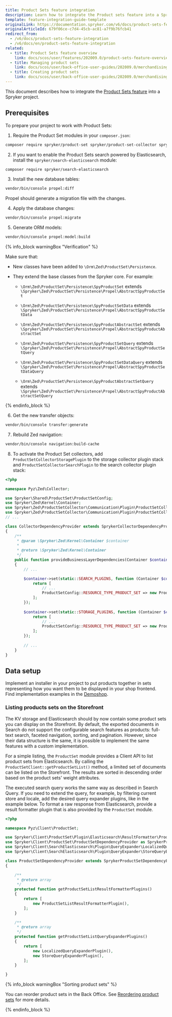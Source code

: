 ```yaml
---
title: Product Sets feature integration
description: Learn how to integrate the Product sets feature into a Spryker project.
template: feature-integration-guide-template
originalLink: https://documentation.spryker.com/v6/docs/product-sets-feature-integration
originalArticleId: 679f06ce-c7d4-45cb-ac81-a7f9b76fcb41
redirect_from:
  - /v6/docs/product-sets-feature-integration
  - /v6/docs/en/product-sets-feature-integration
related:
  - title: Product Sets feature overview
    link: docs/scos/user/features/202009.0/product-sets-feature-overview.html
  - title: Managing product sets
    link: docs/scos/user/back-office-user-guides/202009.0/merchandising/product-sets/managing-product-sets.html
  - title: Creating product sets
    link: docs/scos/user/back-office-user-guides/202009.0/merchandising/product-sets/creating-product-sets.html
---
```


This document describes how to integrate the [Product Sets feature](/docs/scos/user/features/{{page.version}}/product-sets-feature-overview.html) into a Spryker project.

## Prerequisites
To prepare your project to work with Product Sets:
1. Require the Product Set modules in your `composer.json`: 

```bash
composer require spryker/product-set spryker/product-set-collector spryker/product-set-gui
```

2. If you want to enable the Product Sets search powered by Elasticsearch, install the `spryker/search-elasticsearch` module:
```bash
composer require spryker/search-elasticsearch
```

3. Install the new database tables:

```bash
vendor/bin/console propel:diff
```
Propel should generate a migration file with the changes.

4. Apply the database changes: 
```bash
vendor/bin/console propel:migrate
```

5. Generate ORM models: 
```bash
vendor/bin/console propel:model:build
```


{% info_block warningBox "Verification" %}

   
Make sure that:
* New classes have been added to `\Orm\Zed\ProductSet\Persistence`.
* They extend the base classes from the Spryker core. For example:

    * `\Orm\Zed\ProductSet\Persistence\SpyProductSet` extends `\Spryker\Zed\ProductSet\Persistence\Propel\AbstractSpyProductSet`

    * `\Orm\Zed\ProductSet\Persistence\SpyProductSetData` extends `\Spryker\Zed\ProductSet\Persistence\Propel\AbstractSpyProductSetData`

    * `\Orm\Zed\ProductSet\Persistence\SpyProductAbstractSet` extends `\Spryker\Zed\ProductSet\Persistence\Propel\AbstractSpyProductAbstractSet`

    * `\Orm\Zed\ProductSet\Persistence\SpyProductSetQuery` extends `\Spryker\Zed\ProductSet\Persistence\Propel\AbstractSpyProductSetQuery`

    * `\Orm\Zed\ProductSet\Persistence\SpyProductSetDataQuery` extends `\Spryker\Zed\ProductSet\Persistence\Propel\AbstractSpyProductSetDataQuery`

    * `\Orm\Zed\ProductSet\Persistence\SpyProductAbstractSetQuery` extends `\Spryker\Zed\ProductSet\Persistence\Propel\AbstractSpyProductAbstractSetQuery`

{% endinfo_block %}

6. Get the new transfer objects:

```bash
vendor/bin/console transfer:generate
```

7. Rebuild Zed navigation:

```bash
vendor/bin/console navigation:build-cache
```

8. To activate the Product Set collectors, add `ProductSetCollectorStoragePlugin` to the storage collector plugin stack and `ProductSetCollectorSearchPlugin` to the search collector plugin stack:

```php
<?php

namespace Pyz\Zed\Collector;

use Spryker\Shared\ProductSet\ProductSetConfig;
use Spryker\Zed\Kernel\Container;
use Spryker\Zed\ProductSetCollector\Communication\Plugin\ProductSetCollectorSearchPlugin;
use Spryker\Zed\ProductSetCollector\Communication\Plugin\ProductSetCollectorStoragePlugin;
// ...

class CollectorDependencyProvider extends SprykerCollectorDependencyProvider
{
	/**
	 * @param \Spryker\Zed\Kernel\Container $container
	 *
	 * @return \Spryker\Zed\Kernel\Container
	 */
	public function provideBusinessLayerDependencies(Container $container)
	{
		// ...

		$container->set(static::SEARCH_PLUGINS, function (Container $container) {
			return [
				// ...
				ProductSetConfig::RESOURCE_TYPE_PRODUCT_SET => new ProductSetCollectorSearchPlugin(),
			];
		});
       
		$container->set(static::STORAGE_PLUGINS, function (Container $container) {
			return [
				// ...
				ProductSetConfig::RESOURCE_TYPE_PRODUCT_SET => new ProductSetCollectorStoragePlugin(),
			];
		});
        
		// ...
	}
}
```

## Data setup

Implement an installer in your project to put products together in sets representing how you want them to be displayed in your shop frontend. Find implementation examples in the [Demoshop](https://github.com/spryker/demoshop).

### Listing products sets on the Storefront
The KV storage and Elasticsearch should by now contain some product sets you can display on the Storefront. By default, the exported documents in Search do not support the configurable search features as products: full-text search, faceted navigation, sorting, and pagination. However, since their data structure is the same, it is possible to implement the same features with a custom implementation.

For a simple listing, the `ProductSet` module provides a Client API to list product sets from Elasticsearch. By calling the `ProductSetClient::getProductSetList()` method, a limited set of documents can be listed on the Storefront. The results are sorted in descending order based on the product sets' weight attributes.

The executed search query works the same way as described in Search Query. 
If you need to extend the query, for example, by filtering current store and locale, add the desired query expander plugins, like in the example below. To format a raw response from Elasticsearch, provide a result formatter plugin that is also provided by the `ProductSet` module. 

```php
<?php

namespace Pyz\Client\ProductSet;

use Spryker\Client\ProductSet\Plugin\Elasticsearch\ResultFormatter\ProductSetListResultFormatterPlugin;
use Spryker\Client\ProductSet\ProductSetDependencyProvider as SprykerProductSetDependencyProvider;
use Spryker\Client\SearchElasticsearch\Plugin\QueryExpander\LocalizedQueryExpanderPlugin;
use Spryker\Client\SearchElasticsearch\Plugin\QueryExpander\StoreQueryExpanderPlugin;

class ProductSetDependencyProvider extends SprykerProductSetDependencyProvider
{

	/**
	 * @return array
	 */
	protected function getProductSetListResultFormatterPlugins()
	{
		return [
			new ProductSetListResultFormatterPlugin(),
		];
	}

	/**
	 * @return array
	 */
	protected function getProductSetListQueryExpanderPlugins()
	{
		return [
			new LocalizedQueryExpanderPlugin(),
			new StoreQueryExpanderPlugin(),
		];
	}

}
```


{% info_block warningBox "Sorting product sets" %}

You can reorder product sets in the Back Office. See [Reordering product sets](/docs/scos/user/back-office-user-guides/{{page.version}}/merchandising/product-sets/managing-product-sets.html#reordering-product-sets) for more details.

{% endinfo_block %}


<!--
### Next Steps
Integrating the Product Set feature in Yves is completely up to your project’s requirements. The following points summarize how we integrated this feature into our Demoshop:

1. Added controller (`\Pyz\Yves\ProductSet\Controller\ListController`) and template to list Product Sets on a specific URL (provided by `\Pyz\Yves\ProductSet\Plugin\Provider\ProductSetControllerProvider`). This controller uses the predefined `ProductSetClient::getProductSetList()` client method, as described Listing Products Sets in Yves. The URL of the list page was added to the main navigation demo data.
2. To be able to display Product Sets on their own assigned URL, we’ve added a resource creator (`\Pyz\Yves\ProductSet\ResourceCreator\ProductSetResourceCreator`) and added it to the existing resource creator list (`\Pyz\Yves\Collector\CollectorFactory::createResourceCreators()`). This will ensure URL matching and URL generation of Product Sets.
3. Added controller (`\Pyz\Yves\ProductSet\Controller\DetailController`) and template to display Product Set Detail Page on their assigned URLs. The controller receives a hydrated `StorageProductSetTransfer` object and a list of `StorageProductTransfer` objects provided by the resource creator.
4. On the Product Set Detail Page we had to ensure that it’s possible to select variants of the abstract products in the Set. The variant selection logic is part of the resource creating process.
5. We’ve added “Add to cart” buttons per each product and also “Add all to cart” when all variants are selected. To handle adding multiple items to cart at once, we’ve added a custom cart controller action (`\Pyz\Yves\Cart\Controller\CartController::addItemsAction()`).

Check out our [Demoshop](https://github.com/spryker/demoshop) for more detailed examples and ideas regarding the complete Yves integration.
-->
